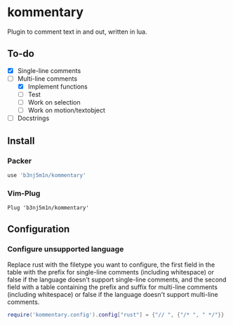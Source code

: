 # kommentary

Plugin to comment text in and out, written in lua.

## To-do

- [x] Single-line comments
- [ ] Multi-line comments
  - [x] Implement functions
  - [ ] Test
  - [ ] Work on selection
  - [ ] Work on motion/textobject
- [ ] Docstrings

## Install

### Packer

```lua
use 'b3nj5m1n/kommentary'
```

### Vim-Plug

```viml
Plug 'b3nj5m1n/kommentary'
```

## Configuration

### Configure unsupported language

Replace rust with the filetype you want to configure, the first field in the table with the prefix for single-line comments (including whitespace) or false if the language doesn't support single-line comments, and the second field with a table containing the prefix and suffix for multi-line comments (including whitespace) or false if the language doesn't support multi-line comments.
```lua
require('kommentary.config').config["rust"] = {"// ", {"/* ", " */"}}
```
